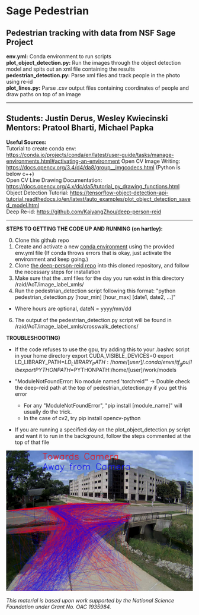 # Sage Pedestrian
Pedestrian tracking with data from NSF Sage Project
---------------------------------------------------------------------------------------------------------------------------------------------------------------------------------
**env.yml:** Conda environment to run scripts  
**plot_object_detection.py:** Run the images through the object detection model and spits out an xml file containing the results  
**pedestrian_detection.py:** Parse xml files and track people in the photo using re-id  
**plot_lines.py:** Parse .csv output files containing coordinates of people and draw paths on top of an image 

---------------------------------------------------------------------------------------------------------------------------------------------------------------------------------
**Students:** Justin Derus, Wesley Kwiecinski                   
**Mentors:** Pratool Bharti, Michael Papka            
---------------------------------------------------------------------------------------------------------------------------------------------------------------------------------
**Useful Sources:**  
Tutorial to create conda env: https://conda.io/projects/conda/en/latest/user-guide/tasks/manage-environments.html#activating-an-environment
Open CV Image Writing: https://docs.opencv.org/3.4/d4/da8/group__imgcodecs.html (Python is below c++)  
Open CV Line Drawing Documentation: https://docs.opencv.org/4.x/dc/da5/tutorial_py_drawing_functions.html  
Object Detection Tutorial: https://tensorflow-object-detection-api-tutorial.readthedocs.io/en/latest/auto_examples/plot_object_detection_saved_model.html  
Deep Re-id: https://github.com/KaiyangZhou/deep-person-reid  

---------------------------------------------------------------------------------------------------------------------------------------------------------------------------------
**STEPS TO GETTING THE CODE UP AND RUNNING (on hartley):**

0) Clone this github repo
1) Create and activate a new [conda environment](https://conda.io/projects/conda/en/latest/user-guide/tasks/manage-environments.html#activating-an-environment) using the provided env.yml file (If conda throws errors that is okay, just activate the environment and keep going.)
2) Clone [the deep-person-reid repo](https://github.com/KaiyangZhou/deep-person-reid) into this cloned repository, and follow the necessary steps for installation
4) Make sure that the .xml files for the day you run exist in this directory /raid/AoT/image_label_xmls/ 
5) Run the pedestrian_detection script following this format: "python pedestrian_detection.py [hour_min] [hour_max] [date1, date2, ...]"
  - Where hours are optional, dateN = yyyy/mm/dd
6) The output of the pedestrian_detection.py script will be found in /raid/AoT/image_label_xmls/crosswalk_detections/

**TROUBLESHOOTING)**
 - If the code refuses to use the gpu, try adding this to your .bashrc script in your home directory
  export CUDA_VISIBLE_DEVICES=0
  export LD_LIBRARY_PATH=$LD_LIBRARY_PATH:/home/[user]/.conda/envs/tf_gpu/lib
  export PYTHONPATH=$PYTHONPATH:/home/[user]/work/models
  
 - "ModuleNotFoundError: No module named 'torchreid'" -> Double check the deep-reid path at the top of pedestrian_detection.py if you get this error
    - For any "ModuleNotFoundError", "pip install [module_name]" will usually do the trick.
    - In the case of cv2, try pip install opencv-python

 - If you are running a specified day on the plot_object_detection.py script and want it to run in the background, follow the steps commented at the top of that file

![alt text](https://github.com/ddiLab/SagePedestrian/blob/main/sample_images/line_result.jpg?raw=true)

*This material is based upon work supported by the National Science Foundation under Grant No. OAC 1935984.*
